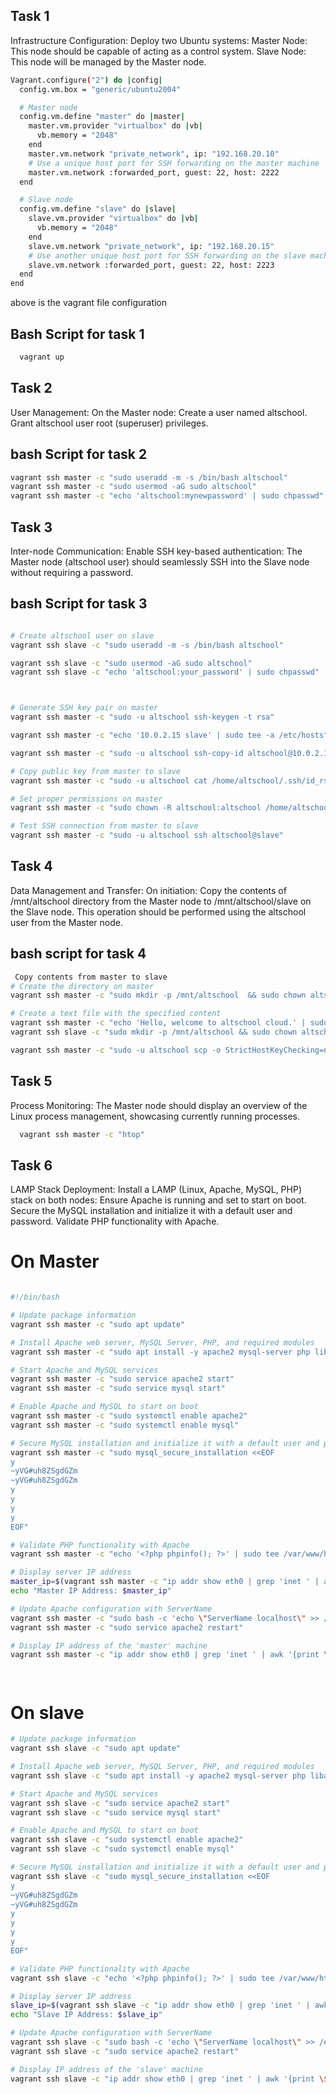 ## Task 1

Infrastructure Configuration:
Deploy two Ubuntu systems:
Master Node: This node should be capable of acting as a control system.
Slave Node: This node will be managed by the Master node.


```bash
Vagrant.configure("2") do |config|
  config.vm.box = "generic/ubuntu2004"

  # Master node
  config.vm.define "master" do |master|
    master.vm.provider "virtualbox" do |vb|
      vb.memory = "2048"
    end
    master.vm.network "private_network", ip: "192.168.20.10"
    # Use a unique host port for SSH forwarding on the master machine
    master.vm.network :forwarded_port, guest: 22, host: 2222 
  end

  # Slave node
  config.vm.define "slave" do |slave|
    slave.vm.provider "virtualbox" do |vb|
      vb.memory = "2048"
    end
    slave.vm.network "private_network", ip: "192.168.20.15"
    # Use another unique host port for SSH forwarding on the slave machine
    slave.vm.network :forwarded_port, guest: 22, host: 2223
  end
end

```
above is the vagrant file configuration

## Bash Script for task 1
```bash
  vagrant up
```


## Task 2

User Management:
On the Master node:
Create a user named altschool.
Grant altschool user root (superuser) privileges.


## bash Script for task 2
```bash
vagrant ssh master -c "sudo useradd -m -s /bin/bash altschool"
vagrant ssh master -c "sudo usermod -aG sudo altschool"
vagrant ssh master -c "echo 'altschool:mynewpassword' | sudo chpasswd"
```

## Task 3

Inter-node Communication:
Enable SSH key-based authentication:
The Master node (altschool user) should seamlessly SSH into the Slave node without requiring a password.

## bash Script for task 3 
```bash

# Create altschool user on slave
vagrant ssh slave -c "sudo useradd -m -s /bin/bash altschool"

vagrant ssh slave -c "sudo usermod -aG sudo altschool"
vagrant ssh slave -c "echo 'altschool:your_password' | sudo chpasswd"



# Generate SSH key pair on master
vagrant ssh master -c "sudo -u altschool ssh-keygen -t rsa"

vagrant ssh master -c "echo '10.0.2.15 slave' | sudo tee -a /etc/hosts"

vagrant ssh master -c "sudo -u altschool ssh-copy-id altschool@10.0.2.15"

# Copy public key from master to slave
vagrant ssh master -c "sudo -u altschool cat /home/altschool/.ssh/id_rsa.pub" | vagrant ssh slave -c "sudo -u altschool sh -c 'cat >> /home/altschool/.ssh/authorized_keys'"

# Set proper permissions on master
vagrant ssh master -c "sudo chown -R altschool:altschool /home/altschool/.ssh && sudo chmod 700 /home/altschool/.ssh && sudo chmod 600 /home/altschool/.ssh/id_rsa"

# Test SSH connection from master to slave
vagrant ssh master -c "sudo -u altschool ssh altschool@slave"

```



## Task 4

Data Management and Transfer:
On initiation:
Copy the contents of /mnt/altschool directory from the Master node to /mnt/altschool/slave on the Slave node. This operation should be performed using the altschool user from the Master node.


## bash script for task 4

```bash
 Copy contents from master to slave
# Create the directory on master
vagrant ssh master -c "sudo mkdir -p /mnt/altschool  && sudo chown altschool:altschool /mnt/altschool"

# Create a text file with the specified content
vagrant ssh master -c "echo 'Hello, welcome to altschool cloud.' | sudo tee /mnt/altschool/welcome.txt"
vagrant ssh slave -c "sudo mkdir -p /mnt/altschool && sudo chown altschool:altschool /mnt/altschool"

vagrant ssh master -c "sudo -u altschool scp -o StrictHostKeyChecking=no /mnt/altschool/welcome.txt altschool@slave:/mnt/altschool/"


```

## Task 5

Process Monitoring:
The Master node should display an overview of the Linux process management, showcasing currently running processes.

```bash
  vagrant ssh master -c "htop"
```

## Task 6

LAMP Stack Deployment:
Install a LAMP (Linux, Apache, MySQL, PHP) stack on both nodes:
Ensure Apache is running and set to start on boot.
Secure the MySQL installation and initialize it with a default user and password.
Validate PHP functionality with Apache.

# On Master
```bash

#!/bin/bash

# Update package information
vagrant ssh master -c "sudo apt update"

# Install Apache web server, MySQL Server, PHP, and required modules
vagrant ssh master -c "sudo apt install -y apache2 mysql-server php libapache2-mod-php php-mysql"

# Start Apache and MySQL services
vagrant ssh master -c "sudo service apache2 start"
vagrant ssh master -c "sudo service mysql start"

# Enable Apache and MySQL to start on boot
vagrant ssh master -c "sudo systemctl enable apache2"
vagrant ssh master -c "sudo systemctl enable mysql"

# Secure MySQL installation and initialize it with a default user and password
vagrant ssh master -c "sudo mysql_secure_installation <<EOF
y
~yVG#uh8ZSgdGZm
~yVG#uh8ZSgdGZm
y
y
y
y
EOF"

# Validate PHP functionality with Apache
vagrant ssh master -c "echo '<?php phpinfo(); ?>' | sudo tee /var/www/html/info.php"

# Display server IP address
master_ip=$(vagrant ssh master -c "ip addr show eth0 | grep 'inet ' | awk '{print $2}' | cut -d '/' -f 1")
echo "Master IP Address: $master_ip"

# Update Apache configuration with ServerName
vagrant ssh master -c "sudo bash -c 'echo \"ServerName localhost\" >> /etc/apache2/apache2.conf'"
vagrant ssh master -c "sudo service apache2 restart"

# Display IP address of the 'master' machine
vagrant ssh master -c "ip addr show eth0 | grep 'inet ' | awk '{print \$2}' | cut -d '/' -f 1"




```

# On slave

```bash
# Update package information
vagrant ssh slave -c "sudo apt update"

# Install Apache web server, MySQL Server, PHP, and required modules
vagrant ssh slave -c "sudo apt install -y apache2 mysql-server php libapache2-mod-php php-mysql"

# Start Apache and MySQL services
vagrant ssh slave -c "sudo service apache2 start"
vagrant ssh slave -c "sudo service mysql start"

# Enable Apache and MySQL to start on boot
vagrant ssh slave -c "sudo systemctl enable apache2"
vagrant ssh slave -c "sudo systemctl enable mysql"

# Secure MySQL installation and initialize it with a default user and password
vagrant ssh slave -c "sudo mysql_secure_installation <<EOF
y
~yVG#uh8ZSgdGZm
~yVG#uh8ZSgdGZm
y
y
y
y
EOF"

# Validate PHP functionality with Apache
vagrant ssh slave -c "echo '<?php phpinfo(); ?>' | sudo tee /var/www/html/info.php"

# Display server IP address
slave_ip=$(vagrant ssh slave -c "ip addr show eth0 | grep 'inet ' | awk '{print $2}' | cut -d '/' -f 1")
echo "Slave IP Address: $slave_ip"

# Update Apache configuration with ServerName
vagrant ssh slave -c "sudo bash -c 'echo \"ServerName localhost\" >> /etc/apache2/apache2.conf'"
vagrant ssh slave -c "sudo service apache2 restart"

# Display IP address of the 'slave' machine
vagrant ssh slave -c "ip addr show eth0 | grep 'inet ' | awk '{print \$2}' | cut -d '/' -f 1"

```






















